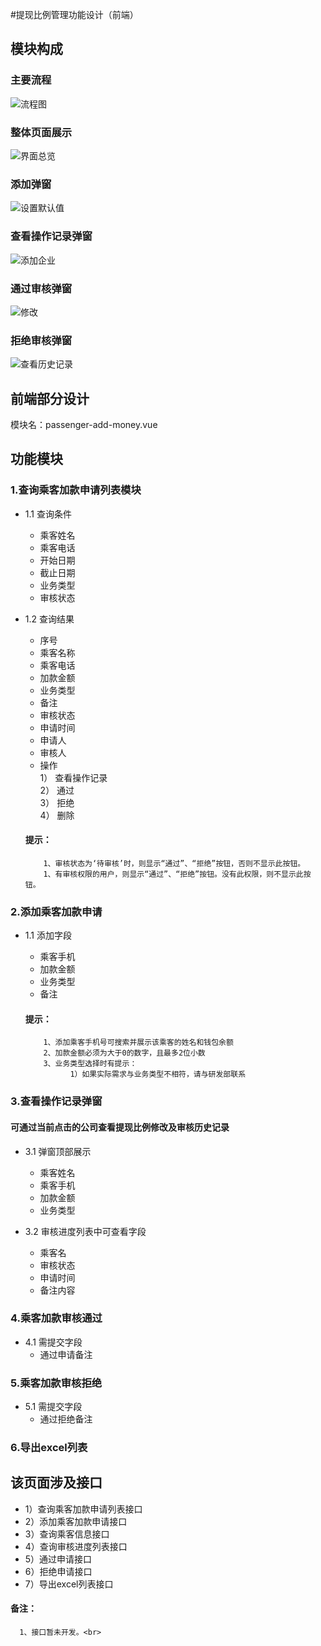 #提现比例管理功能设计（前端）
## 模块构成
### 主要流程   

![流程图](https://github.com/chownchen/pubImages/blob/master/passenger-add/add.png)<br>

### 整体页面展示 
![界面总览](https://github.com/chownchen/pubImages/blob/master/passenger-add/list.png)<br>

### 添加弹窗
![设置默认值](https://github.com/chownchen/pubImages/blob/master/passenger-add/add.png)<br>

### 查看操作记录弹窗
![添加企业](https://github.com/chownchen/pubImages/blob/master/passenger-add/history.png)<br>

### 通过审核弹窗
![修改](https://github.com/chownchen/pubImages/blob/master/passenger-add/pass.png)<br>

### 拒绝审核弹窗
![查看历史记录](https://github.com/chownchen/pubImages/blob/master/passenger-add/reject.png)<br>

## 前端部分设计
模块名：passenger-add-money.vue

## 功能模块
### 1.查询乘客加款申请列表模块
- 1.1 查询条件
   + 乘客姓名
   + 乘客电话
   + 开始日期
   + 截止日期
   + 业务类型
   + 审核状态

- 1.2 查询结果
    + 序号
    + 乘客名称
    + 乘客电话
    + 加款金额
    + 业务类型
    + 备注
    + 审核状态
    + 申请时间
    + 申请人
    + 审核人
    + 操作<br>
     1） 查看操作记录<br>
     2） 通过<br>
     3） 拒绝<br>
     4） 删除
     #### 提示：
          1、审核状态为‘待审核’时，则显示“通过”、“拒绝”按钮，否则不显示此按钮。
          1、有审核权限的用户，则显示“通过”、“拒绝”按钮。没有此权限，则不显示此按钮。
            
### 2.添加乘客加款申请
- 1.1 添加字段
   + 乘客手机
   + 加款金额
   + 业务类型
   + 备注
   
    #### 提示：
          1、添加乘客手机号可搜索并展示该乘客的姓名和钱包余额
          2、加款金额必须为大于0的数字，且最多2位小数
          3、业务类型选择时有提示：
                1）如果实际需求与业务类型不相符，请与研发部联系
             
      
### 3.查看操作记录弹窗
   #### 可通过当前点击的公司查看提现比例修改及审核历史记录
   
- 3.1 弹窗顶部展示
     + 乘客姓名
     + 乘客手机
     + 加款金额
     + 业务类型
   
-  3.2 审核进度列表中可查看字段
      + 乘客名
      + 审核状态
      + 申请时间
      + 备注内容
      
 ### 4.乘客加款审核通过
  - 4.1 需提交字段
     + 通过申请备注
 
  ### 5.乘客加款审核拒绝
   - 5.1 需提交字段
      + 通过拒绝备注
      
  ### 6.导出excel列表
               
## 该页面涉及接口
   - 1）查询乘客加款申请列表接口
   - 2）添加乘客加款申请接口
   - 3）查询乘客信息接口
   - 4）查询审核进度列表接口
   - 5）通过申请接口
   - 6）拒绝申请接口
   - 7）导出excel列表接口
   
   #### 备注：
      1、接口暂未开发。<br>